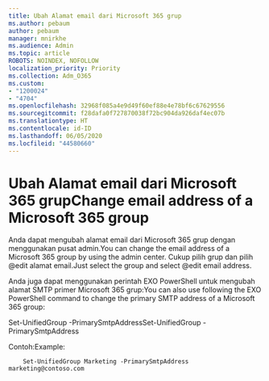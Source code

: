 ```yaml
---
title: Ubah Alamat email dari Microsoft 365 grup
ms.author: pebaum
author: pebaum
manager: mnirkhe
ms.audience: Admin
ms.topic: article
ROBOTS: NOINDEX, NOFOLLOW
localization_priority: Priority
ms.collection: Adm_O365
ms.custom:
- "1200024"
- "4704"
ms.openlocfilehash: 32968f085a4e9d49f60ef88e4e78bf6c67629556
ms.sourcegitcommit: f28dafa0f727870038f72bc904da926daf4ec07b
ms.translationtype: HT
ms.contentlocale: id-ID
ms.lasthandoff: 06/05/2020
ms.locfileid: "44580660"
---
```

# <a name="change-email-address-of-a-microsoft-365-group"></a><span data-ttu-id="b8158-102">Ubah Alamat email dari Microsoft 365 grup</span><span class="sxs-lookup"><span data-stu-id="b8158-102">Change email address of a Microsoft 365 group</span></span>

<span data-ttu-id="b8158-103">Anda dapat mengubah alamat email dari Microsoft 365 grup dengan menggunakan pusat admin.</span><span class="sxs-lookup"><span data-stu-id="b8158-103">You can change the email address of a Microsoft 365 group by using the admin center.</span></span> <span data-ttu-id="b8158-104">Cukup pilih grup dan pilih @edit alamat email.</span><span class="sxs-lookup"><span data-stu-id="b8158-104">Just select the group and select @edit email address.</span></span>

<span data-ttu-id="b8158-105">Anda juga dapat menggunakan perintah EXO PowerShell untuk mengubah alamat SMTP primer Microsoft 365 grup:</span><span class="sxs-lookup"><span data-stu-id="b8158-105">You can also use following the EXO PowerShell command to change the primary SMTP address of a Microsoft 365 group:</span></span>

<span data-ttu-id="b8158-106">Set-UnifiedGroup <Group Name> -PrimarySmtpAddress<new SMTP Address></span><span class="sxs-lookup"><span data-stu-id="b8158-106">Set-UnifiedGroup <Group Name> -PrimarySmtpAddress <new SMTP Address></span></span>

<span data-ttu-id="b8158-107">Contoh:</span><span class="sxs-lookup"><span data-stu-id="b8158-107">Example:</span></span>

```
    Set-UnifiedGroup Marketing -PrimarySmtpAddress marketing@contoso.com
```

